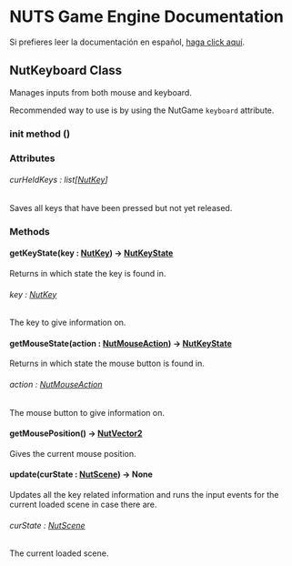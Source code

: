 # NUTS Game Engine Documentation

Si prefieres leer la documentación en español, [haga click aquí](/DOCUMENTATION_Ñ/INDEX.md).

## NutKeyboard Class

Manages inputs from both mouse and keyboard.

Recommended way to use is by using the NutGame `keyboard` attribute.

### init method ()

### Attributes

###### curHeldKeys : list[[NutKey](/DOCUMENTATION/FILES/NUTKEY.md)]

Saves all keys that have been pressed but not yet released.

### Methods

#### getKeyState(key : [NutKey](/DOCUMENTATION/FILES/NUTKEY.md)) -> [NutKeyState](/DOCUMENTATION/FILES/NUTKEYSTATE.md)

Returns in which state the key is found in.

###### key : [NutKey](/DOCUMENTATION/FILES/NUTKEY.md)

The key to give information on.

#### getMouseState(action : [NutMouseAction](/DOCUMENTATION/FILES/NUTMOUSEACTION.md)) -> [NutKeyState](/DOCUMENTATION/FILES/NUTKEYSTATE.md)

Returns in which state the mouse button is found in.

###### action : [NutMouseAction](/DOCUMENTATION/FILES/NUTMOUSEACTION.md)

The mouse button to give information on.

#### getMousePosition() -> [NutVector2](/DOCUMENTATION/FILES/NUTVECTOR2.md)

Gives the current mouse position.

#### update(curState : [NutScene](/DOCUMENTATION/FILES/NUTSCENE.md)) -> None

Updates all the key related information and runs the input events for the current loaded scene in case there are.

###### curState : [NutScene](/DOCUMENTATION/FILES/NUTSCENE.md)

The current loaded scene.
